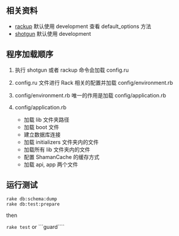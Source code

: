 ## 相关资料

* [rackup](http://rack.rubyforge.org/doc/Rack/Server.html) 默认使用 development 查看 default_options 方法
* [shotgun](https://github.com/rtomayko/shotgun/blob/master/bin/shotgun) 默认使用 development

## 程序加载顺序

1. 执行 shotgun 或者 rackup 命令会加载 config.ru
2. config.ru 文件进行 Rack 相关的配置并加载 config/environment.rb
3. config/environment.rb 唯一的作用是加载 config/application.rb
4. config/application.rb

    * 加载 lib 文件夹路径
    * 加载 boot 文件
    * 建立数据库连接
    * 加载 initializers 文件夹内的文件
    * 加载所有 lib 文件夹内的文件
    * 配置 ShamanCache 的缓存方式
    * 加载 api, app 两个文件

## 运行测试

```
rake db:schema:dump
rake db:test:prepare
```

then

```rake test``` or ```guard````
